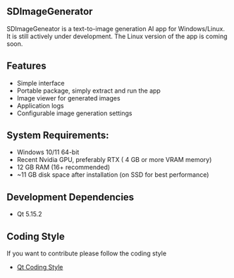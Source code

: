 ## SDImageGenerator
SDImageGeneator is a text-to-image generation AI app for Windows/Linux. It is still actively under development. The Linux version of the app is coming soon.

## Features 
- Simple interface
- Portable package, simply extract and run the app
- Image viewer for generated images
- Application logs
- Configurable image generation settings

## System Requirements:
- Windows 10/11 64-bit
- Recent Nvidia GPU, preferably RTX ( 4 GB or more VRAM memory)
- 12 GB RAM (16+ recommended)
- ~11 GB disk space after installation (on SSD for best performance)

## Development Dependencies 
- Qt 5.15.2

## Coding Style
If you want to contribute please follow the coding style
- [Qt Coding Style](https://wiki.qt.io/Qt_Coding_Style)
